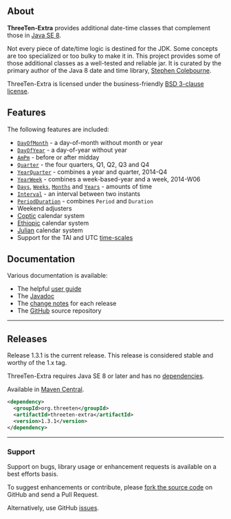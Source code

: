 ## <i></i> About

**ThreeTen-Extra** provides additional date-time classes that complement those in
[Java SE 8](https://docs.oracle.com/javase/8/docs/api/java/time/package-summary.html).

Not every piece of date/time logic is destined for the JDK.
Some concepts are too specialized or too bulky to make it in.
This project provides some of those additional classes as a well-tested and reliable jar.
It is curated by the primary author of the Java 8 date and time library, [Stephen Colebourne](http://www.joda.org/).

ThreeTen-Extra is licensed under the business-friendly [BSD 3-clause license](license.html).


## <i></i> Features

The following features are included:

* [`DayOfMonth`](apidocs/org/threeten/extra/DayOfMonth.html) - a day-of-month without month or year
* [`DayOfYear`](apidocs/org/threeten/extra/DayOfYear.html) - a day-of-year without year
* [`AmPm`](apidocs/org/threeten/extra/AmPm.html) - before or after midday
* [`Quarter`](apidocs/org/threeten/extra/Quarter.html) - the four quarters, Q1, Q2, Q3 and Q4
* [`YearQuarter`](apidocs/org/threeten/extra/YearQuarter.html) - combines a year and quarter, 2014-Q4
* [`YearWeek`](apidocs/org/threeten/extra/YearWeek.html) - combines a week-based-year and a week, 2014-W06
* [`Days`](apidocs/org/threeten/extra/Days.html),
[`Weeks`](apidocs/org/threeten/extra/Weeks.html),
[`Months`](apidocs/org/threeten/extra/Months.html) and
[`Years`](apidocs/org/threeten/extra/Years.html) - amounts of time
* [`Interval`](apidocs/org/threeten/extra/Interval.html) - an interval between two instants
* [`PeriodDuration`](apidocs/org/threeten/extra/PeriodDuration.html) - combines `Period` and `Duration`
* Weekend adjusters
* [Coptic](apidocs/org/threeten/extra/chrono/CopticChronology.html) calendar system
* [Ethiopic](apidocs/org/threeten/extra/chrono/EthiopicChronology.html) calendar system
* [Julian](apidocs/org/threeten/extra/chrono/JulianChronology.html) calendar system
* Support for the TAI and UTC [time-scales](apidocs/org/threeten/extra/scale/package-summary.html)


## <i></i> Documentation

Various documentation is available:

* The helpful [user guide](userguide.html)
* The [Javadoc](apidocs/index.html)
* The [change notes](changes-report.html) for each release
* The [GitHub](https://github.com/ThreeTen/threeten-extra) source repository

---

## <i></i> Releases

Release 1.3.1 is the current release.
This release is considered stable and worthy of the 1.x tag.

ThreeTen-Extra requires Java SE 8 or later and has no [dependencies](dependencies.html).

Available in [Maven Central](http://search.maven.org/#artifactdetails%7Corg.threeten%7Cthreeten-extra%7C1.3.1%7Cjar).

```xml
<dependency>
  <groupId>org.threeten</groupId>
  <artifactId>threeten-extra</artifactId>
  <version>1.3.1</version>
</dependency>
```

---

### Support

Support on bugs, library usage or enhancement requests is available on a best efforts basis.

To suggest enhancements or contribute, please [fork the source code](https://github.com/ThreeTen/threeten-extra)
on GitHub and send a Pull Request.

Alternatively, use GitHub [issues](https://github.com/ThreeTen/threeten-extra/issues).

